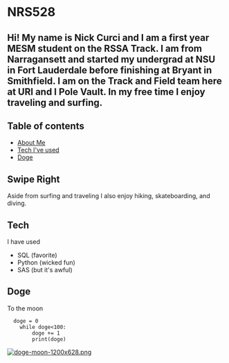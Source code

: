 # NRS528

## Hi! My name is Nick Curci and I am a first year MESM student on the RSSA Track. I am from Narragansett and started my undergrad at NSU in Fort Lauderdale before finishing at Bryant in Smithfield. I am on the Track and Field team here at URI and I Pole Vault. In my free time I enjoy traveling and surfing.


## Table of contents
* [About Me](#SwipeRight)
* [Tech I've used](#Tech)
* [Doge](#Doge)

## Swipe Right
Aside from surfing and traveling I also enjoy hiking, skateboarding, and diving.
	
## Tech
I have used
* SQL (favorite)
* Python (wicked fun)
* SAS (but it's awful)
	
## Doge
To the moon

```
  doge = 0
    while doge<100:
        doge += 1
        print(doge)
```
[![doge-moon-1200x628.png](https://i.postimg.cc/zvXXJcJC/doge-moon-1200x628.png)](https://postimg.cc/Q9wrmSKC)
